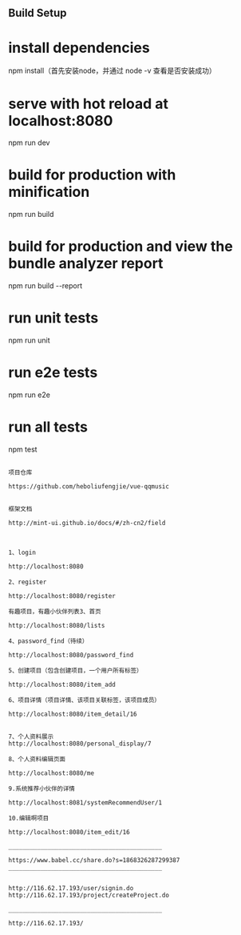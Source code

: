 ## Build Setup


# install dependencies
npm install（首先安装node，并通过 node -v 查看是否安装成功）

# serve with hot reload at localhost:8080
npm run dev

# build for production with minification
npm run build

# build for production and view the bundle analyzer report
npm run build --report

# run unit tests
npm run unit

# run e2e tests
npm run e2e

# run all tests
npm test
```

项目仓库

https://github.com/heboliufengjie/vue-qqmusic


框架文档

http://mint-ui.github.io/docs/#/zh-cn2/field



1、login  

http://localhost:8080

2、register

http://localhost:8080/register

有趣项目，有趣小伙伴列表3、首页 

http://localhost:8080/lists

4、password_find（待续）

http://localhost:8080/password_find

5、创建项目（包含创建项目，一个用户所有标签）

http://localhost:8080/item_add

6、项目详情（项目详情、该项目关联标签，该项目成员）

http://localhost:8080/item_detail/16


7、个人资料展示
http://localhost:8080/personal_display/7

8、个人资料编辑页面

http://localhost:8080/me

9.系统推荐小伙伴的详情

http://localhost:8081/systemRecommendUser/1

10.编辑啊项目

http://localhost:8080/item_edit/16

___________________________________________

https://www.babel.cc/share.do?s=1868326287299387
___________________________________________


http://116.62.17.193/user/signin.do
http://116.62.17.193/project/createProject.do

___________________________________________

http://116.62.17.193/


